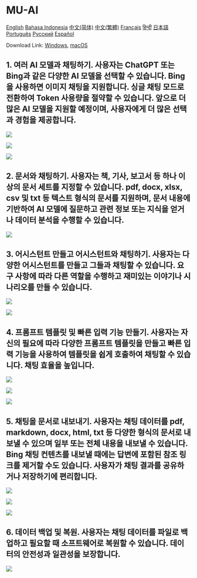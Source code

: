 # MU-AI

[English](./README.md)
[Bahasa Indonesia](./README-id-ID.md)
[中文(简体)](./README-zh-CN.md)
[中文(繁體)](./README-zh-HK.md)
[Français](./README-fr-FR.md)
[हिन्दी](./README-hi-IN.md)
[日本語](./README-ja-JP.md)
[Português](./README-pt-PT.md)
[Русский](./README-ru-RU.md)
[Español](./README-es-ES.md)

Download Link: [Windows](https://raw.githubusercontent.com/MicroUtil/muai/main/bin/MU-AI_0.1.0_x64-GH.msi.zip),
[macOS](https://raw.githubusercontent.com/MicroUtil/muai/main/bin/MU-AI_0.1.0_x64-GH.dmg)

## 1. 여러 AI 모델과 채팅하기. 사용자는 ChatGPT 또는 Bing과 같은 다양한 AI 모델을 선택할 수 있습니다. Bing을 사용하면 이미지 채팅을 지원합니다. 싱글 채팅 모드로 전환하여 Token 사용량을 절약할 수 있습니다. 앞으로 더 많은 AI 모델을 지원할 예정이며, 사용자에게 더 많은 선택과 경험을 제공합니다.

![](https://raw.githubusercontent.com/MicroUtil/muai/main/web/images/dark/1-1.jpg)

![](https://raw.githubusercontent.com/MicroUtil/muai/main/web/images/dark/1-2.jpg)

![](https://raw.githubusercontent.com/MicroUtil/muai/main/web/images/dark/1-3.jpg)

## 2. 문서와 채팅하기. 사용자는 책, 기사, 보고서 등 하나 이상의 문서 세트를 지정할 수 있습니다. pdf, docx, xlsx, csv 및 txt 등 텍스트 형식의 문서를 지원하며, 문서 내용에 기반하여 AI 모델에 질문하고 관련 정보 또는 지식을 얻거나 데이터 분석을 수행할 수 있습니다.

![](https://raw.githubusercontent.com/MicroUtil/muai/main/web/images/dark/2-1.jpg)

## 3. 어시스턴트 만들고 어시스턴트와 채팅하기. 사용자는 다양한 어시스턴트를 만들고 그들과 채팅할 수 있습니다. 요구 사항에 따라 다른 역할을 수행하고 재미있는 이야기나 시나리오를 만들 수 있습니다.

![](https://raw.githubusercontent.com/MicroUtil/muai/main/web/images/dark/3-1.jpg)

![](https://raw.githubusercontent.com/MicroUtil/muai/main/web/images/dark/3-2.jpg)

## 4. 프롬프트 템플릿 및 빠른 입력 기능 만들기. 사용자는 자신의 필요에 따라 다양한 프롬프트 템플릿을 만들고 빠른 입력 기능을 사용하여 템플릿을 쉽게 호출하여 채팅할 수 있습니다. 채팅 효율을 높입니다.

![](https://raw.githubusercontent.com/MicroUtil/muai/main/web/images/dark/4-1.jpg)

![](https://raw.githubusercontent.com/MicroUtil/muai/main/web/images/dark/4-2.jpg)

![](https://raw.githubusercontent.com/MicroUtil/muai/main/web/images/dark/4-3.jpg)

## 5. 채팅을 문서로 내보내기. 사용자는 채팅 데이터를 pdf, markdown, docx, html, txt 등 다양한 형식의 문서로 내보낼 수 있으며 일부 또는 전체 내용을 내보낼 수 있습니다. Bing 채팅 컨텐츠를 내보낼 때에는 답변에 포함된 참조 링크를 제거할 수도 있습니다. 사용자가 채팅 결과를 공유하거나 저장하기에 편리합니다.

![](https://raw.githubusercontent.com/MicroUtil/muai/main/web/images/dark/5-1.jpg)

![](https://raw.githubusercontent.com/MicroUtil/muai/main/web/images/dark/5-2.jpg)

![](https://raw.githubusercontent.com/MicroUtil/muai/main/web/images/dark/5-3.jpg)

## 6. 데이터 백업 및 복원. 사용자는 채팅 데이터를 파일로 백업하고 필요할 때 소프트웨어로 복원할 수 있습니다. 데이터의 안전성과 일관성을 보장합니다.

![](https://raw.githubusercontent.com/MicroUtil/muai/main/web/images/dark/6-1.jpg)

